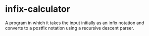 # infix-calculator

A program in which it takes the input initially as an infix notation and converts to a postfix notation using a recursive descent parser.  
